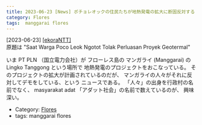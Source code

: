 ```yaml
---
title: 2023-06-23 [News] ポチョレオックの住民たちが地熱発電の拡大に断固反対する ---マンガライの人々も頑張っている
category: Flores
tags:  manggarai flores
---
```


[2023-06-23] [[ekoraNTT]](https://ekorantt.com/2023/06/21/saat-warga-poco-leok-ngotot-tolak-perluasan-proyek-geotermal/?utm_source=pocket_saves)  
 原題は
"Saat Warga Poco Leok Ngotot 
Tolak Perluasan Proyek Geotermal"

 いま PT PLN （国立電力会社）が
フローレス島の
マンガライ (Manggarai) の Lingko Tanggong という場所で
地熱発電のプロジェクトをおこなっている。
そのプロジェクトの拡大が計画されているのだが、
マンガライの人々がそれに反対してデモをしている、という
ニュースである。
「人々」の出身を行政村の名前でなく、
masyarakat adat 「アダット社会」の名前で数えているのが、
興味深い。

- Category: [Flores](https://merapano.github.io/categories.html#Flores)
- tags:  manggarai flores

